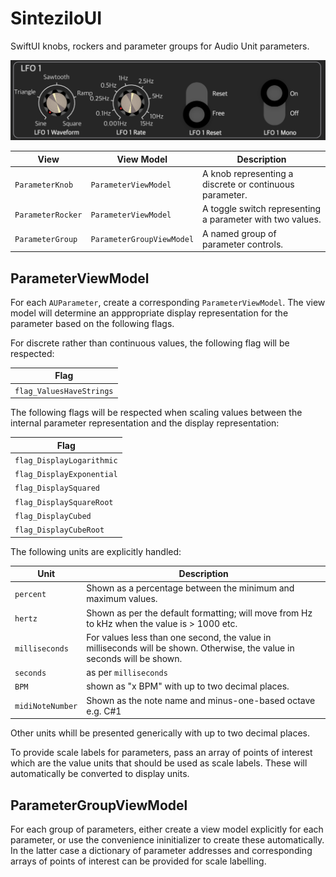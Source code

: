 # SinteziloUI

SwiftUI knobs, rockers and parameter groups for Audio Unit parameters.

![image](Images/SinteziloUI.png)

| View | View Model | Description |
| --- | --- | --- |
| ``ParameterKnob`` | ``ParameterViewModel`` | A knob representing a discrete or continuous parameter. |
| ``ParameterRocker`` | ``ParameterViewModel`` | A toggle switch representing a parameter with two values. |
| ``ParameterGroup`` | ``ParameterGroupViewModel`` | A named group of parameter controls. |

## ParameterViewModel

For each ``AUParameter``, create a corresponding ``ParameterViewModel``. The view model
will determine an apppropriate display representation for the parameter based on the following flags.

For discrete rather than continuous values, the following flag will be respected:

| Flag | 
| ----------- | 
| ``flag_ValuesHaveStrings`` |

The following flags will be respected when scaling values between the internal parameter representation and the display representation:

| Flag | 
| ----------- |
| ``flag_DisplayLogarithmic`` | 
| ``flag_DisplayExponential`` |
| ``flag_DisplaySquared`` | 
| ``flag_DisplaySquareRoot`` |
| ``flag_DisplayCubed`` |
| ``flag_DisplayCubeRoot`` |

The following units are explicitly handled:
    
| Unit      | Description |
| ----------- | ----------- |
| ``percent``      | Shown as a percentage between the minimum and maximum values. |
| ``hertz``   | Shown as per the default formatting; will move from Hz to kHz when the value is > 1000 etc. |
| ``milliseconds`` | For values less than one second, the value in milliseconds will be shown. Otherwise, the value in seconds will be shown. |
| ``seconds`` | as per ``milliseconds`` |
| ``BPM`` | shown as "x BPM" with up to two decimal places. |
| ``midiNoteNumber`` | Shown as the note name and minus-one-based octave e.g. C#1 |

Other units whill be presented generically with up to two decimal places.
    
To provide scale labels for parameters, pass an array of points of interest which are the value units that should be used as scale labels. These will automatically be converted to display units.

## ParameterGroupViewModel

For each group of parameters, either create a view model explicitly for each parameter, or use the 
convenience ininitializer to create these automatically. In the latter case a dictionary of parameter 
addresses and corresponding arrays of points of interest can be provided for scale labelling.
